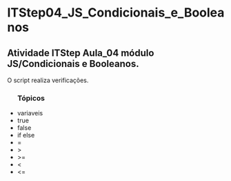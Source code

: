 # ITStep04_JS_Condicionais_e_Booleanos

<h2>Atividade ITStep Aula_04 módulo JS/Condicionais e Booleanos.</h2>

<p>O script realiza verificações.</p>


<ul><h3>Tópicos</h3>
<li>variaveis</li>
<li>true</li>
<li>false</li>
<li>if else</li>
<li>=</li>
<li>></li>
<li>>=</li>
<li><</li>
<li><=</li>
</ul>
